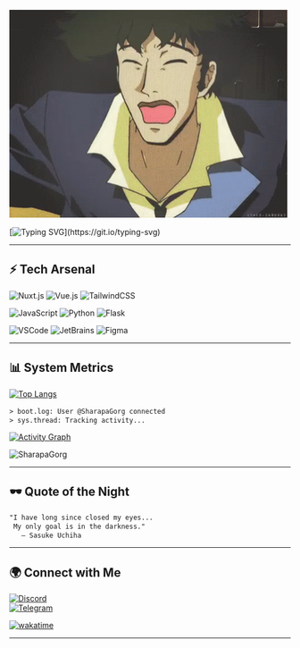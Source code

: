 ![Header](https://github.com/SharapaGorg/SharapaGorg/blob/main/assets/tenor.gif)

[![Typing SVG](https://readme-typing-svg.demolab.com?font=Share+Tech+Mono&pause=1000&color=ff00ff&center=true&vCenter=true&width=600&lines=⚡+Senior+Frontend+Operator;Vue%2BNuxt+Architect;TailwindCSS+Fanatic;Python+Backline+Engineer;永遠に学ぶ...)](https://git.io/typing-svg)

---

## ⚡ Tech Arsenal  

![Nuxt.js](https://img.shields.io/badge/-Nuxt.js-0d0d0d?style=for-the-badge&logo=nuxt.js&logoColor=39ff14)
![Vue.js](https://img.shields.io/badge/-Vue.js-0d0d0d?style=for-the-badge&logo=vue.js&logoColor=00f6ff)
![TailwindCSS](https://img.shields.io/badge/-TailwindCSS-0d0d0d?style=for-the-badge&logo=tailwindcss&logoColor=ff00ff)

![JavaScript](https://img.shields.io/badge/-JavaScript-0d0d0d?style=for-the-badge&logo=javascript&logoColor=39ff14)
![Python](https://img.shields.io/badge/-Python-0d0d0d?style=for-the-badge&logo=python&logoColor=ff00ff)
![Flask](https://img.shields.io/badge/-Flask-0d0d0d?style=for-the-badge&logo=flask&logoColor=00f6ff)

![VSCode](https://img.shields.io/badge/-VSCode-0d0d0d?style=for-the-badge&logo=visualstudiocode&logoColor=39ff14)
![JetBrains](https://img.shields.io/badge/-JetBrains_Editors-0d0d0d?style=for-the-badge&logo=jetbrains&logoColor=ff00ff)
![Figma](https://img.shields.io/badge/-Figma-0d0d0d?style=for-the-badge&logo=figma&logoColor=00f6ff)

---

## 📊 System Metrics  

[![Top Langs](https://github-readme-stats.vercel.app/api/top-langs/?username=sharapagorg&layout=compact&theme=tokyonight)](https://github.com/anuraghazra/github-readme-stats)

    > boot.log: User @SharapaGorg connected
    > sys.thread: Tracking activity...

[![Activity Graph](https://github-readme-activity-graph.vercel.app/graph?username=SharapaGorg&theme=tokyo-night&area=true&hide_border=true&custom_title=Activity+Feed+↯)](https://github.com/jgphilpott/github-readme-activity-graph)

![SharapaGorg](https://moe-counter.glitch.me/get/@SharapaGorg?theme=rule34)

---

## 🕶️ Quote of the Night  

    "I have long since closed my eyes...
     My only goal is in the darkness."
       — Sasuke Uchiha

---

## 🌍 Connect with Me  

[![Discord](https://img.shields.io/discord/484025467134017568?label=&style=for-the-badge&logo=discord&logoColor=00f6ff&color=0d0d0d)](https://discord.gg/CGFFP2H)  
[![Telegram](https://img.shields.io/badge/-Telegram-0d0d0d?style=for-the-badge&logo=telegram&logoColor=39ff14)](https://t.me/sharapagorg)  

[![wakatime](https://wakatime.com/badge/user/b26427ce-0968-4325-aff9-7230f45dc200.svg)](https://wakatime.com/@b26427ce-0968-4325-aff9-7230f45dc200)

---
